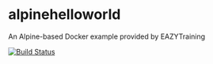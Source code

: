 # alpinehelloworld
An Alpine-based Docker example provided by EAZYTraining

[![Build Status](http://ip10-0-0-3-bsu2msf734ug0cfcege0-8080.direct.docker.labs.eazytraining.fr/buildStatus/icon?job=deploiement)](http://ip10-0-0-3-bsu2msf734ug0cfcege0-8080.direct.docker.labs.eazytraining.fr/job/deploiement/)
